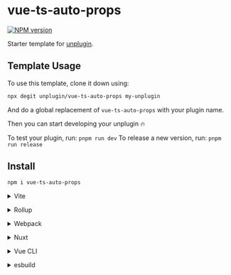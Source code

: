 # vue-ts-auto-props

[![NPM version](https://img.shields.io/npm/v/vue-ts-auto-props?color=a1b858&label=)](https://www.npmjs.com/package/vue-ts-auto-props)

Starter template for [unplugin](https://github.com/unjs/unplugin).

## Template Usage

To use this template, clone it down using:

```bash
npx degit unplugin/vue-ts-auto-props my-unplugin
```

And do a global replacement of `vue-ts-auto-props` with your plugin name.

Then you can start developing your unplugin 🔥

To test your plugin, run: `pnpm run dev`
To release a new version, run: `pnpm run release`

## Install

```bash
npm i vue-ts-auto-props
```

<details>
<summary>Vite</summary><br>

```ts
// vite.config.ts
import Starter from 'vue-ts-auto-props/vite'

export default defineConfig({
  plugins: [
    Starter({ /* options */ }),
  ],
})
```

Example: [`playground/`](./playground/)

<br></details>

<details>
<summary>Rollup</summary><br>

```ts
// rollup.config.js
import Starter from 'vue-ts-auto-props/rollup'

export default {
  plugins: [
    Starter({ /* options */ }),
  ],
}
```

<br></details>

<details>
<summary>Webpack</summary><br>

```ts
// webpack.config.js
module.exports = {
  /* ... */
  plugins: [
    require('vue-ts-auto-props/webpack')({ /* options */ })
  ]
}
```

<br></details>

<details>
<summary>Nuxt</summary><br>

```ts
// nuxt.config.js
export default defineNuxtConfig({
  modules: [
    ['vue-ts-auto-props/nuxt', { /* options */ }],
  ],
})
```

> This module works for both Nuxt 2 and [Nuxt Vite](https://github.com/nuxt/vite)

<br></details>

<details>
<summary>Vue CLI</summary><br>

```ts
// vue.config.js
module.exports = {
  configureWebpack: {
    plugins: [
      require('vue-ts-auto-props/webpack')({ /* options */ }),
    ],
  },
}
```

<br></details>

<details>
<summary>esbuild</summary><br>

```ts
// esbuild.config.js
import { build } from 'esbuild'
import Starter from 'vue-ts-auto-props/esbuild'

build({
  plugins: [Starter()],
})
```

<br></details>
